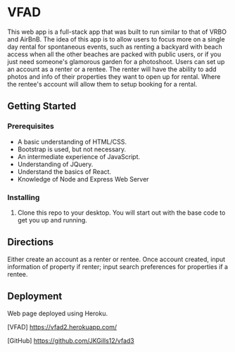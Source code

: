 # VFAD

This web app is a full-stack app that was built to run similar to that of VRBO and AirBnB. The idea of this app is to allow users to focus more on a single day rental for spontaneous events, such as renting a backyard with beach access when all the other beaches are packed with public users, or if you just need someone's glamorous garden for a photoshoot. Users can set up an account as a renter or a rentee. The renter will have the ability to add photos and info of their properties they want to open up for rental. Where the rentee's account will allow them to setup booking for a rental.

## Getting Started

### Prerequisites
* A basic understanding of HTML/CSS.
* Bootstrap is used, but not necessary.
* An intermediate experience of JavaScript.
* Understanding of JQuery.
* Understand the basics of React.
* Knowledge of Node and Express Web Server


### Installing

1) Clone this repo to your desktop.
You will start out with the base code to get you up and running.


## Directions
Either create an account as a renter or rentee. Once account created, input information of property if renter; input search preferences for properties if a rentee. 

## Deployment
Web page deployed using Heroku.

[VFAD] https://vfad2.herokuapp.com/

[GitHub] https://github.com/JKGills12/vfad3

